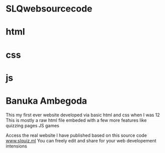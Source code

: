 # SLQwebsourcecode
# html
# css
# js
# Banuka Ambegoda
This my first ever website developed via basic html and css when I was 12
This is mostly a raw html file embeded with a few more features like quizzing pages JS games 

Access the real website I have published based on this source code www.slquiz.ml
You can freely edit and share for your web developement intensions
